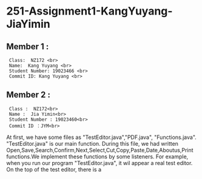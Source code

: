 # 251-Assignment1-KangYuyang-JiaYimin
 
## Member 1 : <br>
     Class:  NZ172 <br>
     Name:  Kang Yuyang <br>
     Student Number: 19023466 <br>
     Commit ID: Kang Yuyang <br>
     
## Member 2 : <br>
     Class :  NZ172<br>
     Name :  Jia Yimin<br>
     Student Number : 19023460<br>
     Commit ID ：JYM<br>
     
At first, we have some files as "TestEditor.java","PDF.java", "Functions.java".<br>
"TestEditor.java" is our main function. During this file, we had written Open,Save,Search,Confirm,Next,Select,Cut,Copy,Paste,Date,Aboutus,Print functions.We implement these functions by some listeners. 
For example, when you run our program "TestEditor.java", it wil appear a real test editor. On the top of the test editor, there is a 
     
 












































